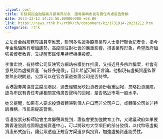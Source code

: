 ```yaml
---
layout: post
title: 有議員指金融騙案升損業界形象　證券業稱市民有責任考慮廣告聲稱
date: 2023-12-12 14:25:50.000000000 +08:00
link: https://news.rthk.hk/rthk/ch/component/k2/1731914-20231212.htm
categories: rthk
---
```


立法會金融服務界議員李惟宏，聯同多名證券股票業界人士舉行聯合記者會，指今年金融騙案有增加趨勢，高度關注對社會的嚴重影響，損害業界形象，希望政府加強投資者教育，又提醒市民使用持牌機構投資。

李惟宏說，有持牌公司反映官方網站被模仿作推廣，又指近月多宗詐騙案，社會有意見認為虛擬資產「有好多是假」，因此希望可糾正言論。他指現有虛擬資產監管並無出現問題，公眾可以在官方渠道查證公司是否持牌。

香港證券業協會主席高鵑說，過去經驗反映投資者過份著重回報，忽略投資風險，認為市民有責任考慮相關宣傳廣告聲稱的回報，是否貼近市場一般水平。

她又提醒，如果有人要求投資者轉賬到個人户口而非公司户口，或轉賬公司並非持牌機構，市民需提高警惕。

香港股票分析師協會主席鄧聲興提到，證監會要加強教育工作，又建議政府如果要將香港發展成國際虛擬資產中心，可以將政府大型項目的部分發債，以代幣等虛擬資產形式進行，讓公眾透過正規官方渠道參與投資，加強虛擬資產認受性。
